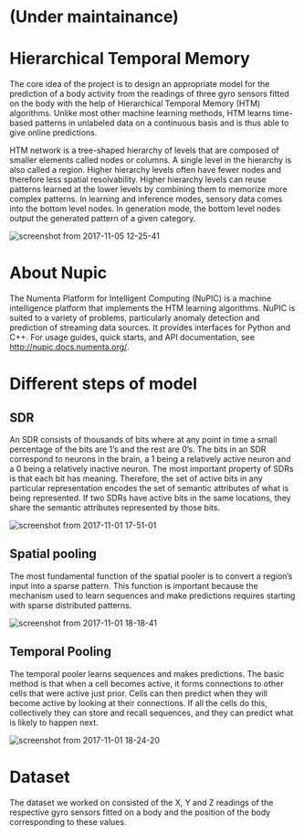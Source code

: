 # (Under maintainance)

# Hierarchical Temporal Memory

The core idea of the project is to design an appropriate model for the prediction of a body
activity from the readings of three gyro sensors fitted on the body with the help of Hierarchical
Temporal Memory (HTM) algorithms. Unlike most other machine learning methods, HTM learns
time-based patterns in unlabeled data on a continuous basis and is thus able to give online predictions.

HTM network is a tree-shaped hierarchy of levels that are composed of smaller elements called
nodes or columns. A single level in the hierarchy is also called a region. Higher hierarchy levels
often have fewer nodes and therefore less spatial resolvability. Higher hierarchy levels can
reuse patterns learned at the lower levels by combining them to memorize more complex
patterns. In learning and inference modes, sensory data comes into the bottom level nodes. In
generation mode, the bottom level nodes output the generated pattern of a given category.

![screenshot from 2017-11-05 12-25-41](https://user-images.githubusercontent.com/24549241/32412884-ef702d88-c22a-11e7-8742-7403e4a9dd23.png)

# About Nupic
The Numenta Platform for Intelligent Computing (NuPIC) is a machine intelligence platform
that implements the HTM learning algorithms. NuPIC is suited to a variety of problems,
particularly anomaly detection and prediction of streaming data sources. It provides interfaces
for Python and C++.
For usage guides, quick starts, and API documentation, see http://nupic.docs.numenta.org/.

# Different steps of model
## SDR
An SDR consists of thousands of bits where at any point in time a small percentage of the bits
are 1’s and the rest are 0’s. The bits in an SDR correspond to neurons in the brain, a 1 being a
relatively active neuron and a 0 being a relatively inactive neuron. The most important property
of SDRs is that each bit has meaning. Therefore, the set of active bits in any particular
representation encodes the set of semantic attributes of what is being represented. If two SDRs have active bits in the same locations, they share the semantic attributes represented by those bits.

![screenshot from 2017-11-01 17-51-01](https://user-images.githubusercontent.com/24549241/32412885-f353fcfe-c22a-11e7-99bb-6427e0aeefee.png)

## Spatial pooling
The most fundamental function of the spatial pooler is to convert a region’s input into a sparse
pattern. This function is important because the mechanism used to learn sequences and make
predictions requires starting with sparse distributed patterns.

![screenshot from 2017-11-01 18-18-41](https://user-images.githubusercontent.com/24549241/32412887-f54682fc-c22a-11e7-8b40-ffd4a8ed5fb6.png)

## Temporal Pooling
The temporal pooler learns sequences and makes predictions. The basic method is that when a
cell becomes active, it forms connections to other cells that were active just prior. Cells can
then predict when they will become active by looking at their connections. If all the cells do
this, collectively they can store and recall sequences, and they can predict what is likely to
happen next.

![screenshot from 2017-11-01 18-24-20](https://user-images.githubusercontent.com/24549241/32412889-f76c6c86-c22a-11e7-8674-c0bb6f2348c4.png)

# Dataset
The dataset we worked on consisted of the X, Y and Z readings of the respective gyro sensors
fitted on a body and the position of the body corresponding to these values.
